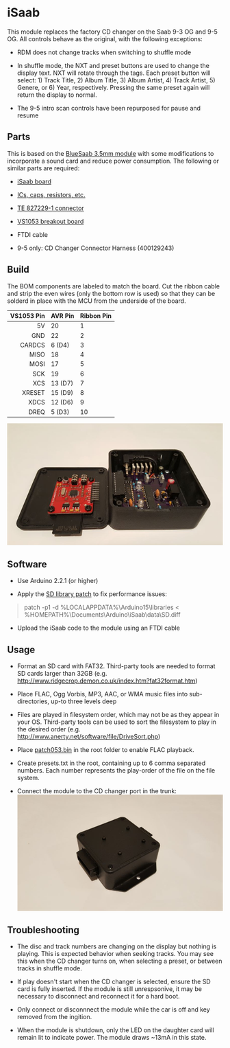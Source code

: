 # iSaab
This module replaces the factory CD changer on the Saab 9-3 OG and 9-5 OG. All controls behave as the original, with the following exceptions:
* RDM does not change tracks when switching to shuffle mode

* In shuffle mode, the NXT and preset buttons are used to change the display text. NXT will rotate through the tags. Each preset button will select: 1) Track Title, 2) Album Title, 3) Album Artist, 4) Track Artist, 5) Genere, or 6) Year, respectively. Pressing the same preset again will return the display to normal.

* The 9-5 intro scan controls have been repurposed for pause and resume


## Parts

This is based on the [BlueSaab 3.5mm module](http://bluesaab.blogspot.com/2014/03/how-to-build-your-own-35mm-version-of.html) with some modifications to incorporate a sound card and reduce power consumption. The following or similar parts are required:

* [iSaab board](https://oshpark.com/shared_projects/o4QRu2nz)

* [ICs, caps, resistors, etc.](https://www.mouser.com/ProjectManager/ProjectDetail.aspx?AccessID=5A5DA965B5)

* [TE 827229-1 connector](https://www.connectorpeople.com/Connector/TYCO-AMP-TE_CONNECTIVITY/8/827229-1)

* [VS1053 breakout board](https://www.amazon.com/VS1053-VS1053B-Real-Time-Recording-Arduino/dp/B09134QG8Y)

* FTDI cable

* 9-5 only: CD Changer Connector Harness (400129243)


## Build

The BOM components are labeled to match the board. Cut the ribbon cable and strip the even wires (only the bottom row is used) so that they can be solderd in place with the MCU from the underside of the board.

| VS1053 Pin | AVR Pin | Ribbon Pin |
| ----------:|:------- | ---------- |
| 5V         | 20      | 1 |
| GND        | 22      | 2 |
| CARDCS     | 6 (D4)  | 3 |
| MISO       | 18      | 4 |
| MOSI       | 17      | 5 |
| SCK        | 19      | 6 |
| XCS        | 13 (D7) | 7 |
| XRESET     | 15 (D9) | 8 |
| XDCS       | 12 (D6) | 9 |
| DREQ       | 5  (D3) | 10 |

![inside](https://raw.githubusercontent.com/mcaldwelva/iSaab/master/data/inside.jpg)


## Software

* Use Arduino 2.2.1 (or higher)

* Apply the [SD library patch](https://raw.githubusercontent.com/mcaldwelva/iSaab/master/data/SD.diff) to fix performance issues:

> patch -p1 -d %LOCALAPPDATA%\Arduino15\libraries < %HOMEPATH%\Documents\Arduino\iSaab\data\SD.diff

* Upload the iSaab code to the module using an FTDI cable


## Usage
* Format an SD card with FAT32. Third-party tools are needed to format SD cards larger than 32GB (e.g.
http://www.ridgecrop.demon.co.uk/index.htm?fat32format.htm)

* Place FLAC, Ogg Vorbis, MP3, AAC, or WMA music files into sub-directories, up-to three levels deep

* Files are played in filesystem order, which may not be as they appear in your OS. Third-party tools can be used to sort the filesystem to play in the desired order (e.g. http://www.anerty.net/software/file/DriveSort.php)

* Place [patch053.bin](https://raw.githubusercontent.com/mcaldwelva/iSaab/master/data/patch053.bin) in the root folder to enable FLAC playback.

* Create presets.txt in the root, containing up to 6 comma separated numbers. Each number represents the play-order of the file on the file system.

* Connect the module to the CD changer port in the trunk:
![back](https://raw.githubusercontent.com/mcaldwelva/iSaab/master/data/back.jpg)


## Troubleshooting
* The disc and track numbers are changing on the display but nothing is playing. This is expected behavior when seeking tracks. You may see this when the CD changer turns on, when selecting a preset, or between tracks in shuffle mode.

* If play doesn't start when the CD changer is selected, ensure the SD card is fully inserted. If the module is still unrespsonive, it may be necessary to disconnect and reconnect it for a hard boot.

* Only connect or disconnnect the module while the car is off and key removed from the ingition.

* When the module is shutdown, only the LED on the daughter card will remain lit to indicate power. The module draws ~13mA in this state.
